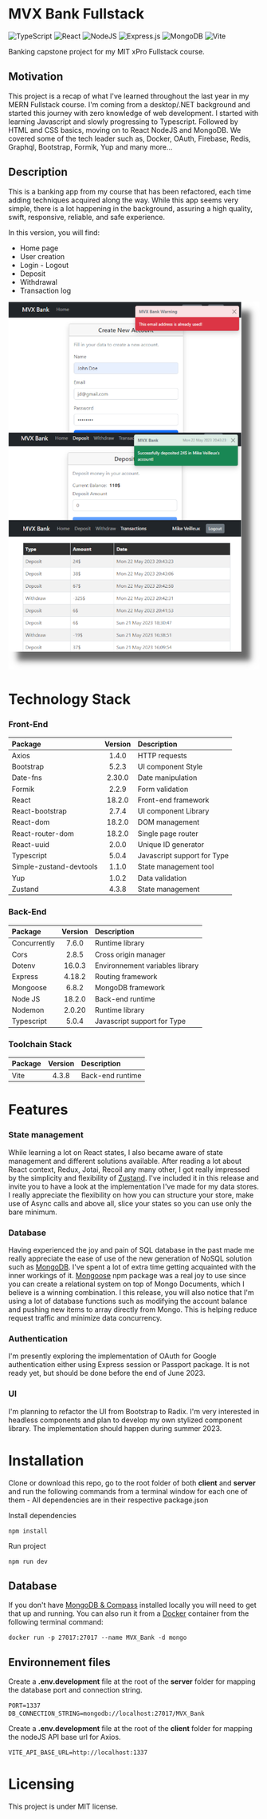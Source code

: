 # MVX Bank Fullstack

![TypeScript](https://img.shields.io/badge/typescript-%23007ACC.svg?style=for-the-badge&logo=typescript&logoColor=white) ![React](https://img.shields.io/badge/react-%2320232a.svg?style=for-the-badge&logo=react&logoColor=%2361DAFB) ![NodeJS](https://img.shields.io/badge/node.js-6DA55F?style=for-the-badge&logo=node.js&logoColor=white) ![Express.js](https://img.shields.io/badge/express.js-%23404d59.svg?style=for-the-badge&logo=express&logoColor=%2361DAFB) ![MongoDB](https://img.shields.io/badge/MongoDB-%234ea94b.svg?style=for-the-badge&logo=mongodb&logoColor=white) ![Vite](https://img.shields.io/badge/vite-%23646CFF.svg?style=for-the-badge&logo=vite&logoColor=white)

Banking capstone project for my MIT xPro Fullstack course.

## Motivation

This project is a recap of what I've learned throughout the last year in my MERN Fullstack course. I'm coming from a desktop/.NET background and started this journey with zero knowledge of web development. I started with learning Javascript and slowly progressing to Typescript. Followed by HTML and CSS basics, moving on to React NodeJS and MongoDB. We covered some of the tech leader such as, Docker, OAuth, Firebase, Redis, Graphql, Bootstrap, Formik, Yup and many more...

## Description

This is a banking app from my course that has been refactored, each time adding techniques acquired along the way. While this app seems very simple, there is a lot happening in the background, assuring a high quality, swift, responsive, reliable, and safe experience.

In this version, you will find:

- Home page
- User creation
- Login - Logout
- Deposit
- Withdrawal
- Transaction log

<img src="https://github.com/Mike-Veilleux/MVX_Bank_Fullstack/blob/main/screenshots/mvx_bank_allshots.png">

# Technology Stack

### Front-End

| Package                 | Version | Description                 |
| :---------------------- | :-----: | :-------------------------- |
| Axios                   |  1.4.0  | HTTP requests               |
| Bootstrap               |  5.2.3  | UI component Style          |
| Date-fns                | 2.30.0  | Date manipulation           |
| Formik                  |  2.2.9  | Form validation             |
| React                   | 18.2.0  | Front-end framework         |
| React-bootstrap         |  2.7.4  | UI component Library        |
| React-dom               | 18.2.0  | DOM management              |
| React-router-dom        | 18.2.0  | Single page router          |
| React-uuid              |  2.0.0  | Unique ID generator         |
| Typescript              |  5.0.4  | Javascript support for Type |
| Simple-zustand-devtools |  1.1.0  | State management tool       |
| Yup                     |  1.0.2  | Data validation             |
| Zustand                 |  4.3.8  | State management            |

### Back-End

| Package      | Version | Description                     |
| :----------- | :-----: | :------------------------------ |
| Concurrently |  7.6.0  | Runtime library                 |
| Cors         |  2.8.5  | Cross origin manager            |
| Dotenv       | 16.0.3  | Environnement variables library |
| Express      | 4.18.2  | Routing framework               |
| Mongoose     |  6.8.2  | MongoDB framework               |
| Node JS      | 18.2.0  | Back-end runtime                |
| Nodemon      | 2.0.20  | Runtime library                 |
| Typescript   |  5.0.4  | Javascript support for Type     |

### Toolchain Stack

| Package | Version | Description      |
| :------ | :-----: | :--------------- |
| Vite    |  4.3.8  | Back-end runtime |

# Features

### State management

While learning a lot on React states, I also became aware of state management and different solutions available. After reading a lot about React context, Redux, Jotai, Recoil any many other, I got really impressed by the simplicity and flexibility of [Zustand](https://github.com/pmndrs/zustand). I've included it in this release and invite you to have a look at the implementation I've made for my data stores. I really appreciate the flexibility on how you can structure your store, make use of Async calls and above all, slice your states so you can use only the bare minimum.

### Database

Having experienced the joy and pain of SQL database in the past made me really appreciate the ease of use of the new generation of NoSQL solution such as [MongoDB](https://www.mongodb.com/). I've spent a lot of extra time getting acquainted with the inner workings of it. [Mongoose](https://mongoosejs.com/) npm package was a real joy to use since you can create a relational system on top of Mongo Documents, which I believe is a winning combination. I this release, you will also notice that I'm using a lot of database functions such as modifying the account balance and pushing new items to array directly from Mongo. This is helping reduce request traffic and minimize data concurrency.

### Authentication

I'm presently exploring the implementation of OAuth for Google authentication either using Express session or Passport package. It is not ready yet, but should be done before the end of June 2023.

### UI

I'm planning to refactor the UI from Bootstrap to Radix. I'm very interested in headless components and plan to develop my own stylized component library. The implementation should happen during summer 2023.

# Installation

Clone or download this repo, go to the root folder of both **client** and **server** and run the following commands from a terminal window for each one of them - All dependencies are in their respective package.json

Install dependencies

```
npm install
```

Run project

```
npm run dev
```

## Database

If you don't have [MongoDB & Compass](https://www.mongodb.com/docs/compass/master/install/) installed locally you will need to get that up and running. You can also run it from a [Docker](https://www.docker.com/products/docker-desktop/) container from the following terminal command:

```
docker run -p 27017:27017 --name MVX_Bank -d mongo
```

## Environnement files

Create a **.env.development** file at the root of the **server** folder for mapping the database port and connection string.

```
PORT=1337
DB_CONNECTION_STRING=mongodb://localhost:27017/MVX_Bank
```

Create a **.env.development** file at the root of the **client** folder for mapping the nodeJS API base url for Axios.

```
VITE_API_BASE_URL=http://localhost:1337
```

# Licensing

This project is under MIT license.
